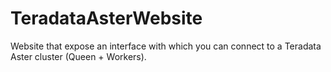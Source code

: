 # TeradataAsterWebsite
Website that expose an interface with which you can connect to a Teradata Aster cluster (Queen + Workers).
